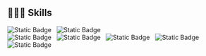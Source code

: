 ## 🧑🏻‍💻 Skills

![Static Badge](https://img.shields.io/badge/JavaScript-%23F7DF1E?style=flat-square&logo=javascript&logoColor=%23000) &nbsp; ![Static Badge](https://img.shields.io/badge/TypeScript-%233178C6?style=flat-square&logo=typescript&logoColor=white) 
<br/>
![Static Badge](https://img.shields.io/badge/React-%2361DAFB?style=flat-square&logo=react&logoColor=white) &nbsp; ![Static Badge](https://img.shields.io/badge/React%20Query-%23FF4154?style=flat-square&logo=reactquery&logoColor=white) &nbsp; ![Static Badge](https://img.shields.io/badge/React%20Router-%23CA4245?style=flat-square&logo=reactrouter&logoColor=white) &nbsp; ![Static Badge](https://img.shields.io/badge/React%20Hook%20Form-%23EC5990?style=flat-square&logo=reacthookform&logoColor=white)
<br/>
![Static Badge](https://img.shields.io/badge/tailwindcss-%2306B6D4?style=flat-square&logo=tailwindcss&logoColor=white) &nbsp;
